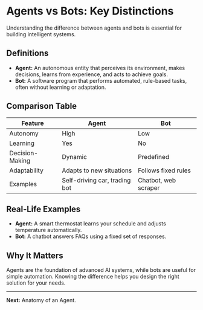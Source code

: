 
# Agents vs Bots: Key Distinctions

Understanding the difference between agents and bots is essential for building intelligent systems.

## Definitions
- **Agent:** An autonomous entity that perceives its environment, makes decisions, learns from experience, and acts to achieve goals.
- **Bot:** A software program that performs automated, rule-based tasks, often without learning or adaptation.

## Comparison Table
| Feature         | Agent                        | Bot                        |
|----------------|------------------------------|----------------------------|
| Autonomy       | High                         | Low                        |
| Learning       | Yes                          | No                         |
| Decision-Making| Dynamic                      | Predefined                 |
| Adaptability   | Adapts to new situations     | Follows fixed rules        |
| Examples       | Self-driving car, trading bot| Chatbot, web scraper       |

## Real-Life Examples
- **Agent:** A smart thermostat learns your schedule and adjusts temperature automatically.
- **Bot:** A chatbot answers FAQs using a fixed set of responses.

## Why It Matters
Agents are the foundation of advanced AI systems, while bots are useful for simple automation. Knowing the difference helps you design the right solution for your needs.

---
**Next:** Anatomy of an Agent.